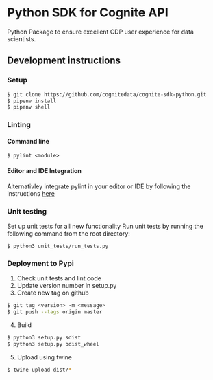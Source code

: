 Python SDK for Cognite API
==========================
Python Package to ensure excellent CDP user experience for data scientists.

## Development instructions
### Setup
```bash
$ git clone https://github.com/cognitedata/cognite-sdk-python.git
$ pipenv install
$ pipenv shell
```

### Linting
#### Command line
`$ pylint <module>`
#### Editor and IDE Integration
Alternativley integrate pylint in your editor or IDE by following the instructions [here](https://docs.pylint.org/en/1.6.0/ide-integration.html)

### Unit testing
Set up unit tests for all new functionality
Run unit tests by running the following command from the root directory:

`$ python3 unit_tests/run_tests.py`

### Deployment to Pypi
1. Check unit tests and lint code
2. Update version number in setup.py
3. Create new tag on github
```bash
$ git tag <version> -m <message>
$ git push --tags origin master
```
4. Build
```bash
$ python3 setup.py sdist
$ python3 setup.py bdist_wheel
```
5. Upload using twine
```bash
$ twine upload dist/*
```

